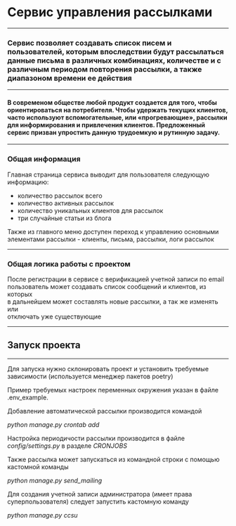 # Сервис управления рассылками

---

### Сервис позволяет создавать список писем и пользователей, которым впоследствии будут рассылаться данные письма в различных комбинациях, количестве и с различным  периодом повторения рассылки, а также диапазоном времени ее действия

---

#### В современом обществе любой продукт создается для того, чтобы ориентироваться на потребителя. Чтобы удержать текущих клиентов, часто используют вспомогательные, или «прогревающие», рассылки для информирования и привлечения клиентов. Предложенный сервис призван упростить данную трудоемкую и рутинную задачу.  

---

### Общая информация

Главная страница сервиса выводит для пользователя следующую информацию:
- количество рассылок всего
- количество активных рассылок
- количество уникальных клиентов для рассылок
- три случайные статьи из блога

Также из главного меню доступен переход к управлению основными элементами
рассылки - клиенты, письма, рассылки, логи рассылок

---

### Общая логика работы с проектом

После регистрации в сервисе с верификацией учетной записи по email 
пользователь может создавать список сообщений и клиентов, из которых   
в дальнейшем может составлять новые рассылки, а так же изменять или  
отключать уже существующие

---

## Запуск проекта

---
Для запуска нужно склонировать проект и установить требуемые зависимости (используется менеджер пакетов poetry)

Пример требуемых настроек переменных окружения указан в файле .env_example.

Добавление автоматической рассылки производится командой

_python manage.py crontab add_

Настройка периодичости рассылки производится в файле _config/settings.py_ в разделе _CRONJOBS_

Также рассылка может запускаться из командной строки с помощью кастомной команды 

_python manage.py send_mailing_

Для создания учетной записи администратора (имеет права суперпользователя) следует запустить кастомную команду

_python manage.py ccsu_

